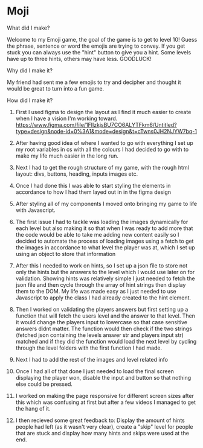# Moji

What did I make?

Welcome to my Emoji game, the goal of the game is to get to level 10! Guess the phrase, sentence or word the emojis are trying to convey. 
If you get stuck you can always use the "hint" button to give you a hint.
Some levels have up to three hints, others may have less. GOODLUCK!

Why did I make it?

My friend had sent me a few emojis to try and decipher and thought it would be great to turn into a fun game.

How did I make it?

1) First I used figma to design the layout as I find it much easier to create when I have a vision I'm working toward. https://www.figma.com/file/1FlIzkjsBU7CO6ALYTFkm6/Untitled?type=design&node-id=0%3A1&mode=design&t=cTwns0JH2NJYW7bq-1

2) After having good idea of where I wanted to go with everything I set up my root variables in cs with all the colours I had decided to go with to make my life much easier in the long run.
  
3) Next I had to get the rough structure of my game, with the rough html layout: divs, buttons, heading, inputs images etc.
   
4) Once I had done this I was able to start styling the elements in accordance to how I had them layed out in in the figma design

5) After styling all of my components I moved onto bringing my game to life with Javascript.

6) The first issue I had to tackle was loading the images dynamically for each level but also making it so that when I was ready to add more that the code would be able to take me adding new content easily so I decided to automate the process of loading images using a fetch to get the images in accordance to what level the player was at, which I set up using an object to store that information

7) After this I needed to work on hints, so I set up a json file to store not only the hints but the answers to the level which I would use later on for validation. Showing hints was relatively simple I just needed to fetch the json file and then cycle through the array of hint strings then display them to the DOM. My life was made easy as I just needed to use Javascript to apply the class I had already created to the hint element.

8) Then I worked on validating the players answers but first setting up a function that will fetch the users level and the answer to that level. Then it would change the players input to lowercase so that case sensitive answers didnt matter. The function would then check if the two strings (fetched json containing the levels answer str and players input str) matched and if they did the function would load the next level by cycling through the  level folders with the first function I had made.

9) Next I had to add the rest of the images and level related info

10) Once I had all of that done I just needed to load the final screen displaying the player won, disable the input and button so that nothing else could be pressed.

11) I worked on making the page responsive for different screen sizes after this which was confusing at first but after a few videos I managed to get the hang of it.

12) I then recieved some great feedback to: Display the amount of hints people had left (as it wasn't very clear), create a "skip" level for people that are stuck and display how many hints and skips were used at the end.
